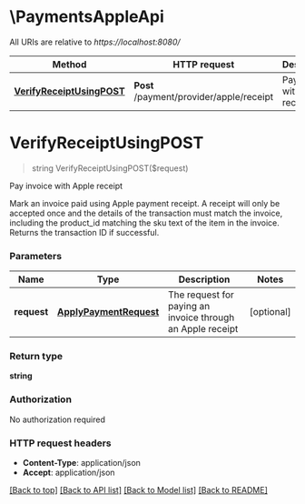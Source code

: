 # \PaymentsAppleApi

All URIs are relative to *https://localhost:8080/*

Method | HTTP request | Description
------------- | ------------- | -------------
[**VerifyReceiptUsingPOST**](PaymentsAppleApi.md#VerifyReceiptUsingPOST) | **Post** /payment/provider/apple/receipt | Pay invoice with Apple receipt


# **VerifyReceiptUsingPOST**
> string VerifyReceiptUsingPOST($request)

Pay invoice with Apple receipt

Mark an invoice paid using Apple payment receipt. A receipt will only be accepted once and the details of the transaction must match the invoice, including the product_id matching the sku text of the item in the invoice. Returns the transaction ID if successful.


### Parameters

Name | Type | Description  | Notes
------------- | ------------- | ------------- | -------------
 **request** | [**ApplyPaymentRequest**](ApplyPaymentRequest.md)| The request for paying an invoice through an Apple receipt | [optional] 

### Return type

**string**

### Authorization

No authorization required

### HTTP request headers

 - **Content-Type**: application/json
 - **Accept**: application/json

[[Back to top]](#) [[Back to API list]](../README.md#documentation-for-api-endpoints) [[Back to Model list]](../README.md#documentation-for-models) [[Back to README]](../README.md)

